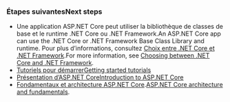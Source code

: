 ### <a name="next-steps"></a><span data-ttu-id="69081-101">Étapes suivantes</span><span class="sxs-lookup"><span data-stu-id="69081-101">Next steps</span></span>

* <span data-ttu-id="69081-102">Une application ASP.NET Core peut utiliser la bibliothèque de classes de base et le runtime .NET Core ou .NET Framework.</span><span class="sxs-lookup"><span data-stu-id="69081-102">An ASP.NET Core app can use the .NET Core or .NET Framework Base Class Library and runtime.</span></span> <span data-ttu-id="69081-103">Pour plus d’informations, consultez [Choix entre .NET Core et .NET Framework](/dotnet/articles/standard/choosing-core-framework-server).</span><span class="sxs-lookup"><span data-stu-id="69081-103">For more information, see [Choosing between .NET Core and .NET Framework](/dotnet/articles/standard/choosing-core-framework-server).</span></span>
* [<span data-ttu-id="69081-104">Tutoriels pour démarrer</span><span class="sxs-lookup"><span data-stu-id="69081-104">Getting started tutorials</span></span>](xref:tutorials/index)
* [<span data-ttu-id="69081-105">Présentation d’ASP.NET Core</span><span class="sxs-lookup"><span data-stu-id="69081-105">Introduction to ASP.NET Core</span></span>](xref:index) 
* <span data-ttu-id="69081-106">[Fondamentaux et architecture ASP.NET Core](xref:fundamentals/index).</span><span class="sxs-lookup"><span data-stu-id="69081-106">[ASP.NET Core architecture and fundamentals](xref:fundamentals/index).</span></span>
